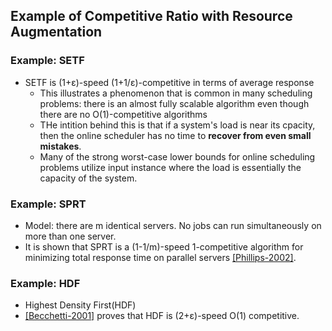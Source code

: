 ## Example of Competitive Ratio with Resource Augmentation

### Example: SETF
- SETF is (1+&epsilon;)-speed (1+1/&epsilon;)-competitive in terms of average response
  - This illustrates a phenomenon that is common in many scheduling problems: there is an almost fully scalable algorithm even though there are no O(1)-competitive algorithms
  - THe intition behind this is that if a system's load is near its cpacity, then the online scheduler has no time to **recover from even small mistakes**. 
  - Many of the strong worst-case lower bounds for online scheduling problems utilize input instance where the load is essentially the capacity of the system.


### Example: SPRT
- Model: there are m identical servers. No jobs can run simultaneously on more than one server.
- It is shown that SPRT is a (1-1/m)-speed 1-competitive algorithm for minimizing total response time on parallel servers [[Phillips-2002]](http://dl.acm.org/citation.cfm?id=258570).


### Example: HDF
- Highest Density First(HDF)
- [[Becchetti-2001]](http://link.springer.com/chapter/10.1007%2F3-540-44666-4_8#page-1) proves that HDF is (2+&epsilon;)-speed O(1) competitive.
